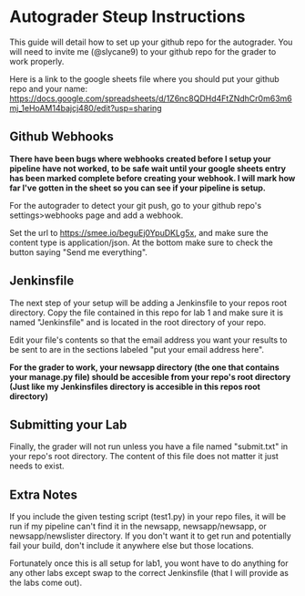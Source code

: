 # Autograder Steup Instructions
This guide will detail how to set up your github repo for the autograder.  You will need to invite me (@slycane9) to your github repo for the grader to work properly.

Here is a link to the google sheets file where you should put your github repo and your name:
https://docs.google.com/spreadsheets/d/1Z6nc8QDHd4FtZNdhCr0m63m6mj_1eHoAM14bajcj480/edit?usp=sharing

## Github Webhooks
**There have been bugs where webhooks created before I setup your pipeline have not worked, to be safe wait until your google sheets entry has been marked complete before creating your webhook.  I will mark how far I've gotten in the sheet so you can see if your pipeline is setup.**

For the autograder to detect your git push, go to your github repo's settings>webhooks page and add a webhook.

Set the url to https://smee.io/beguEj0YpuDKLg5x, and make sure the content type is application/json.  At the bottom make sure to check the button saying "Send me everything".

## Jenkinsfile
The next step of your setup will be adding a Jenkinsfile to your repos root directory.  Copy the file contained in this repo for lab 1 and make sure it is named "Jenkinsfile" and is located in the root directory of your repo.

Edit your file's contents so that the email address you want your results to be sent to are in the sections labeled "put your email address here".

**For the grader to work, your newsapp directory (the one that contains your manage.py file) should be accesible from your repo's root directory (Just like my Jenkinsfiles directory is accesible in this repos root directory)**

## Submitting your Lab
Finally, the grader will not run unless you have a file named "submit.txt" in your repo's root directory.  The content of this file does not matter it just needs to exist.

## Extra Notes
If you include the given testing script (test1.py) in your repo files, it will be run if my pipeline can't find it in the newsapp, newsapp/newsapp, or newsapp/newslister directory.  If you don't want it to get run and potentially fail your build, don't include it anywhere else but those locations.

Fortunately once this is all setup for lab1, you wont have to do anything for any other labs except swap to the correct Jenkinsfile (that I will provide as the labs come out).
